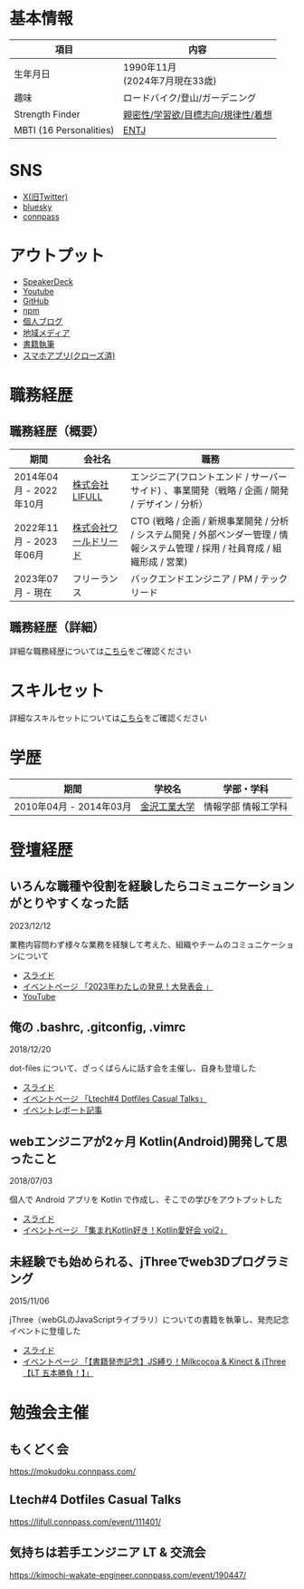 # 基本情報

| 項目 | 内容 |
| --- | --- |
| 生年月日 | 1990年11月 <br> (2024年7月現在33歳) |
| 趣味 | ロードバイク/登山/ガーデニング |
| Strength Finder | [親密性/学習欲/目標志向/規律性/着想](https://github.com/acchanAlexander/about_me/blob/main/strength_finder/2021_06_12.pdf) |
| MBTI (16 Personalities) | [ENTJ](https://www.16personalities.com/ja/entj%E5%9E%8B%E3%81%AE%E6%80%A7%E6%A0%BC)

# SNS
- [X(旧Twitter)](https://x.com/achan_twit)
- [bluesky](https://bsky.app/profile/acchan.bsky.social)
- [connpass](https://connpass.com/user/Yoshihiro_Atari/)

# アウトプット
- [SpeakerDeck](https://speakerdeck.com/acchanalexander)
- [Youtube](https://www.youtube.com/watch?v=pUQjUzLrAZo&list=PL-nrsd2qH5KvNLLUrYPXm7sd8tMQP7mFk)
- [GitHub](https://github.com/acchanAlexander)
- [npm](https://www.npmjs.com/package/chatwork-client)
- [個人ブログ](https://atarisoft.blog)
- [地域メディア](https://koto-ku-walker.blog)
- [書籍執筆](https://www.amazon.co.jp/dp/B0152WGX1A)
- [スマホアプリ(クローズ済)](https://atarisoft.blog/released-dutch-online)

# 職務経歴

## 職務経歴（概要）

| 期間 | 会社名 | 職務 |
| --- | --- | --- |
| 2014年04月 - 2022年10月 | [株式会社LIFULL](https://lifull.com/) | エンジニア(フロントエンド / サーバーサイド) 、事業開発（戦略 / 企画 / 開発 / デザイン / 分析） |
| 2022年11月 - 2023年06月 | [株式会社ワールドリード](https://worldlead.jp/) | CTO (戦略 / 企画 / 新規事業開発 / 分析 / システム開発 / 外部ベンダー管理 / 情報システム管理 / 採用 / 社員育成 / 組織形成 / 営業) |
| 2023年07月 - 現在 | フリーランス | バックエンドエンジニア / PM / テックリード  |

## 職務経歴（詳細）
詳細な職務経歴については[こちら](https://github.com/acchanAlexander/about_me/blob/main/curriculum_vitae.md)をご確認ください

# スキルセット
詳細なスキルセットについては[こちら](https://github.com/acchanAlexander/about_me/blob/main/skill_set.md)をご確認ください

# 学歴

| 期間 | 学校名 | 学部・学科
| --- | --- | --- |
| 2010年04月 - 2014年03月 | [金沢工業大学](https://www.kanazawa-it.ac.jp/) | 情報学部 情報工学科 |

# 登壇経歴

## いろんな職種や役割を経験したらコミュニケーションがとりやすくなった話

2023/12/12

業務内容問わず様々な業務を経験して考えた、組織やチームのコミュニケーションについて

- [スライド](https://speakerdeck.com/acchanalexander/experiencing-various-jobs-and-roles-communication-has-become-easier)
- [イベントページ 「2023年わたしの発見！大発表会 」](https://findy.connpass.com/event/303045/)
- [YouTube](https://www.youtube.com/watch?v=pUQjUzLrAZo&list=LL&index=1&t=3939s)

## 俺の .bashrc, .gitconfig, .vimrc

2018/12/20

dot-files について、ざっくばらんに話す会を主催し、自身も登壇した

- [スライド](https://speakerdeck.com/acchanalexander/dotfilescasualtalks)
- [イベントページ 「Ltech#4 Dotfiles Casual Talks」](https://lifull.connpass.com/event/111401/)
- [イベントレポート記事](https://www.lifull.blog/entry/2019/01/21/165316)

## webエンジニアが2ヶ月 Kotlin(Android)開発して思ったこと

2018/07/03

個人で Android アプリを Kotlin で作成し、そこでの学びをアウトプットした

- [スライド](https://speakerdeck.com/acchanalexander/webensiniaka-2keyue-kotlin-android-kai-fa-sitesi-tutakoto)
- [イベントページ 「集まれKotlin好き！Kotlin愛好会 vol2」](https://love-kotlin.connpass.com/event/91710/)

## 未経験でも始められる、jThreeでweb3Dプログラミング

2015/11/06

jThree（webGLのJavaScriptライブラリ）についての書籍を執筆し、発売記念イベントに登壇した

- [スライド](https://speakerdeck.com/acchanalexander/you-can-start-jthree-programming)
- [イベントページ 「【書籍発売記念】JS縛り！Milkcocoa & Kinect & jThree【LT 五本勝負！】」](https://mlkcca.connpass.com/event/21699/)

# 勉強会主催
## もくどく会
https://mokudoku.connpass.com/

## Ltech#4 Dotfiles Casual Talks
https://lifull.connpass.com/event/111401/

## 気持ちは若手エンジニア LT & 交流会
https://kimochi-wakate-engineer.connpass.com/event/190447/
